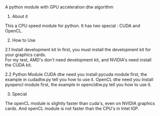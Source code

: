 A python module with GPU acceleration dtw algorithm

1. About it

  This a CPU speed module for python.
  It has two special : CUDA and OpenCL.

2. How to Use

  2.1 Install development kit
  In first, you must install the development kit for your graphics cards.  
  For my test, AMD's don't need development kit, and NVIDIA's need install the CUDA kit.
  
  2.2 Python Module
  CUDA dtw need you install pycuda module first, the example in cudadtw.py tell you how to use it.
  OpenCL dtw need you install pyopencl module first, the example in opencldtw.py tell you how to use it.
  
3. Special
  
  The openCL module is slightly faster than cuda's, even on NVIDIA graphics cards.
  And openCL module is not faster than the CPU's in Intel IGP.
